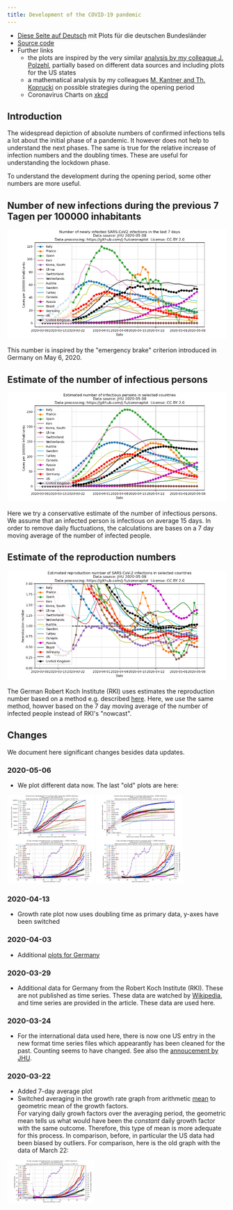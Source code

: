 ```yaml
---
title: Development of the COVID-19 pandemic
---
```


- [Diese Seite auf Deutsch](index.md) mit Plots für die deutschen Bundesländer
- [Source code](https://github.com/j-fu/coronaplot)
- Further links
   - the plots are inspired by the very similar [analysis by my colleague J. Polzehl](https://www.wias-berlin.de/people/polzehl/COVID-19.jsp),
     partially based on different data sources and including plots for the US states
   - a mathematical analysis by my colleagues [M. Kantner and Th. Koprucki](https://arxiv.org/abs/2004.09471)
     on possible strategies during the opening period
   - Coronavirus Charts on [xkcd](https://xkcd.com/2294/)
     
## Introduction

The widespread depiction of absolute numbers of confirmed infections tells a lot about
the initial phase of a pandemic. It however does not help to understand the next phases.
The same is true for the relative increase of infection numbers and the doubling times.
These are useful for understanding the lockdown phase.

To understand the development during the opening period, some other numbers are more useful.


## Number of new infections during the previous 7 Tagen per 100000 inhabitants

![](world-new.png)

This number is inspired by the "emergency brake" criterion introduced in Germany
on May 6, 2020.

## Estimate of the number of infectious persons

![](world-active.png)

Here we try a conservative estimate of the number of  infectious persons.
We assume that an infected person is infectious on average 15 days.
In order to remove daily fluctuations, the calculations are bases on a 7 day moving 
average of the number of infected people.



## Estimate of the reproduction numbers
![](world-repro.png)

The German Robert Koch Institute (RKI) uses estimates the reproduction number based
on a method e.g. described [here](https://www.heise.de/newsticker/meldung/Corona-Pandemie-Die-Mathematik-hinter-den-Reproduktionszahlen-R-4712676.html).
Here, we use the same method, howver based on the 7 day moving 
average of the number of infected people instead of  RKI's "nowcast".



## Changes
We document here significant changes besides data updates. 

### 2020-05-06 
- We plot different data now. The last "old" plots are here:



<img src="https://github.com/j-fu/coronaplot/raw/master/docs/infected-exp.png" width="200">

<img src="https://github.com/j-fu/coronaplot/raw/master/docs/infected.png" width="200"> 

<img src="https://github.com/j-fu/coronaplot/raw/master/docs/infected-growthrate.png" width="200"> 

<img src="https://github.com/j-fu/coronaplot/raw/master/docs/infected-growthrate-weeklyavg.png" width="200">

### 2020-04-13
- Growth rate plot now uses doubling time as primary data, y-axes have been switched
### 2020-04-03
-  Additional [plots for  Germany](de-plots.md)
### 2020-03-29
- Additional data for Germany from the Robert Koch Institute (RKI). These are not published as time series.
These data  are watched by [Wikipedia](https://de.wikipedia.org/wiki/COVID-19-Pandemie_in_Deutschland#Infektionsfälle), and time series
are provided in the article. These data are used here.
### 2020-03-24
- For the international data used here, there is now one US entry in the new format time series files which appearantly
has been cleaned for the past. Counting seems to have changed. See also the [annoucement by JHU](https://github.com/CSSEGISandData/COVID-19/issues/1250).

### 2020-03-22
- Added 7-day average plot
- Switched averaging in the growth rate graph from arithmetic [mean](https://en.wikipedia.org/wiki/Mean) to geometric mean of the growth factors.  
For varying daily growh factors over the averaging period, the geometric mean tells us what would have been the *constant* daily growth factor  with the same outcome. Therefore, this type of mean is more adequate for this process. In comparison, before, in particular the US data had been biased by outliers. For comparison, here is the old graph with the data of March 22:

<img src="https://github.com/j-fu/coronaplot/raw/51326c1522407fca8a5c32ba280460d8924d2f06/infected-growthrate.png" width="200">




